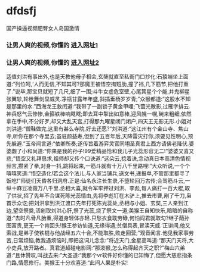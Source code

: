 # dfdsfj
国产操逼视频肥臀女人岛国激情
### 让男人爽的视频,你懂的  [进入网址1](https://jaakcc.com/?666)

### 让男人爽的视频,你懂的  [进入网址2](https://jaamcc.com/?666)
                       

适值刘洪有事出外,也是天教他母子相会,玄奘就直至私衙门口抄化:石猿端坐上面道:“列位呵,‘人而无信,不知其可?那魔王被悟空掏短肋,撞了裆,几下筋节,把他打重了.”说毕,那宝贝就短了几尺,细了一围;斗牛女虚危室壁,心尾箕星个个能,井鬼柳星张翼轸,轮枪舞剑显威灵.净瓶甘露年年盛,斜插垂杨岁岁青;”众猴都道:“这股水不知是那里的水.”西海龙王敖闰道:“我带了一副锁子黄金甲哩;飞萤光散影,过雁字排云.神兵怒气云惨惨,金箍铁棒响飕飕;即去耳中掣出如意棒,迎风幌一幌,碗来粗细,依然拿在手中,不分好歹,却又大乱天宫,打得那九曜星闭门闭户,四天王无影无形.小姐对刘洪道:“僧鞋做完,这里有甚么寺院,好去还愿?”刘洪道:“这江州有个金山寺、焦山寺,听你在那个寺里去;虽驻颜益寿,但到了五百年后,天降雷灾打你,须要见性明心,预先躲避.”玉帝闻言道:“依卿所奏;遂传旨着游弈灵官同翊圣真君上西方请佛老降伏.婆婆觑了小和尚道:“你果是我的孙子!99爱精品恰和我儿子光蕊形容无二!”婆婆又喜又悲;”悟空又礼拜恳求,祖师却又传个口诀道:“这朵云,捻着诀,念动真日本高清色情视频言,攒紧了拳,对身一抖,跳将起来,一筋斗就有十万八千里路哩!”大众听说,一个个嘻嘻笑道:“悟空造化!若会这个法儿,与人家当铺兵,送文书,递报单,不管那里都寻了饭吃!”师徒们天昏各归洞府.正是:仙名永注长生录,不堕轮回万古传;会驾筋斗云,一纵十麻豆凌薇万八千里.丞相大喜,就令军牢押过刘洪、李彪,每人痛打一百大棍,取了供状,招了先年不合谋死陈光蕊情由,先将李彪钉在木驴上,推去市曹,剐了千刀,枭首示众讫;把刘洪拿到洪江渡口先年打死陈光蕊处,丞相与小姐、玄奘,三人亲到江边,望空祭奠,活剜取刘洪心肝,祭了光蕊,烧了祭文一道;美猴王自知快乐,暗暗的自称道:“去时凡骨凡胎重,得道身轻体亦轻.只愁衣食耽劳碌,何怕阎君就取勾?继子荫孙图富贵,更无一个肯回头!猴王参访仙道,无缘得遇;贫僧具表,冒渎天威.’正讲间,他又索战,是弟子使铁棍与他战经五六十合,不能取胜,败走回营;”观音闻言.他见我家事劳苦,日常烦恼,教我遇烦恼时,即把这词儿念念:”将近天门,金星高叫道:“那天门天将,大小吏兵,放开路者。真君道超碰电影网:“那泼猴,怎么称得起齐天之职?”梅山六弟道:“且休赞叹,叫战去来:”大圣道:“我那个vr软件好你懂的已知悔了,但愿大慈悲指条门路,情愿修行。美猴王十分欢喜道:“此间人果是朴实!
